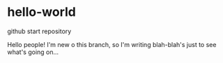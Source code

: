 # hello-world
github start repository

Hello people!
I'm new o this branch, so I'm writing blah-blah's just to see what's going on...
